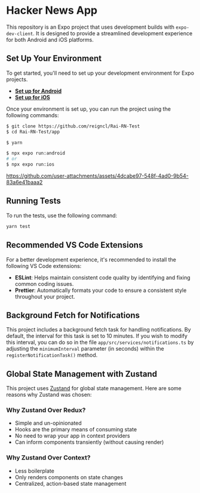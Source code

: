 # Hacker News App

This repository is an Expo project that uses development builds with `expo-dev-client`. It is designed to provide a streamlined development experience for both Android and iOS platforms.

## Set Up Your Environment

To get started, you'll need to set up your development environment for Expo projects.

- **[Set up for Android](https://docs.expo.dev/get-started/set-up-your-environment/?platform=android&device=simulated&mode=development-build&buildEnv=local)**
- **[Set up for iOS](https://docs.expo.dev/get-started/set-up-your-environment/?platform=ios&device=simulated&mode=development-build&buildEnv=local)**

Once your environment is set up, you can run the project using the following commands:

```bash
$ git clone https://github.com/reigncl/Rai-RN-Test
$ cd Rai-RN-Test/app

$ yarn

$ npx expo run:android
# or
$ npx expo run:ios
```

https://github.com/user-attachments/assets/4dcabe97-548f-4ad0-9b54-83a6e41baaa2

## Running Tests

To run the tests, use the following command:

```bash
yarn test
```

## Recommended VS Code Extensions

For a better development experience, it's recommended to install the following VS Code extensions:

- **ESLint**: Helps maintain consistent code quality by identifying and fixing common coding issues.
- **Prettier**: Automatically formats your code to ensure a consistent style throughout your project.

## Background Fetch for Notifications

This project includes a background fetch task for handling notifications. By default, the interval for this task is set to 10 minutes. If you wish to modify this interval, you can do so in the file `app/src/services/notifications.ts` by adjusting the `minimumInterval` parameter (in seconds) within the `registerNotificationTask()` method.

## Global State Management with Zustand

This project uses [Zustand](https://github.com/pmndrs/zustand) for global state management. Here are some reasons why Zustand was chosen:

### Why Zustand Over Redux?

- Simple and un-opinionated
- Hooks are the primary means of consuming state
- No need to wrap your app in context providers
- Can inform components transiently (without causing render)

### Why Zustand Over Context?

- Less boilerplate
- Only renders components on state changes
- Centralized, action-based state management
